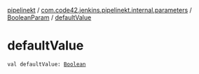 [pipelinekt](../../index.md) / [com.code42.jenkins.pipelinekt.internal.parameters](../index.md) / [BooleanParam](index.md) / [defaultValue](./default-value.md)

# defaultValue

`val defaultValue: `[`Boolean`](https://kotlinlang.org/api/latest/jvm/stdlib/kotlin/-boolean/index.html)